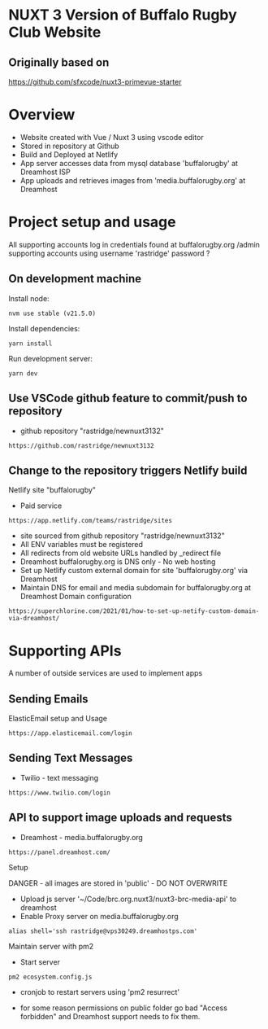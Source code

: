 # NUXT 3 Version of Buffalo Rugby Club Website

## Originally based on

https://github.com/sfxcode/nuxt3-primevue-starter

# Overview

- Website created with Vue / Nuxt 3 using vscode editor
- Stored in repository at Github
- Build and Deployed at Netlify
- App server accesses data from mysql database 'buffalorugby' at Dreamhost ISP
- App uploads and retrieves images from 'media.buffalorugby.org' at Dreamhost

# Project setup and usage

All supporting accounts log in credentials found at buffalorugby.org /admin supporting accounts using username 'rastridge' password ?

## On development machine

Install node:

```
nvm use stable (v21.5.0)
```

Install dependencies:

```
yarn install
```

Run development server:

```
yarn dev
```

## Use VSCode github feature to commit/push to repository

- github repository "rastridge/newnuxt3132"

```
https://github.com/rastridge/newnuxt3132
```

## Change to the repository triggers Netlify build

Netlify site "buffalorugby"

- Paid service

```
https://app.netlify.com/teams/rastridge/sites
```

- site sourced from github repository "rastridge/newnuxt3132"
- All ENV variables must be registered
- All redirects from old website URLs handled by \_redirect file
- Dreamhost buffalorugby.org is DNS only - No web hosting
- Set up Netlify custom external domain for site 'buffalorugby.org' via Dreamhost
- Maintain DNS for email and media subdomain for buffalorugby.org at Dreamhost Domain configuration

```
https://superchlorine.com/2021/01/how-to-set-up-netify-custom-domain-via-dreamhost/
```

# Supporting APIs

A number of outside services are used to implement apps

## Sending Emails

ElasticEmail
setup and Usage

```
https://app.elasticemail.com/login
```

## Sending Text Messages

- Twilio - text messaging

```
https://www.twilio.com/login
```

## API to support image uploads and requests

- Dreamhost - media.buffalorugby.org

```
https://panel.dreamhost.com/
```

Setup

DANGER - all images are stored in 'public' - DO NOT OVERWRITE

- Upload js server '~/Code/brc.org.nuxt3/nuxt3-brc-media-api' to dreamhost
- Enable Proxy server on media.buffalorugby.org

```
alias shell='ssh rastridge@vps30249.dreamhostps.com'
```

Maintain server with pm2

- Start server

```
pm2 ecosystem.config.js
```

- cronjob to restart servers using 'pm2 resurrect'

- for some reason permissions on public folder go bad "Access forbidden" and Dreamhost support needs to fix them.
